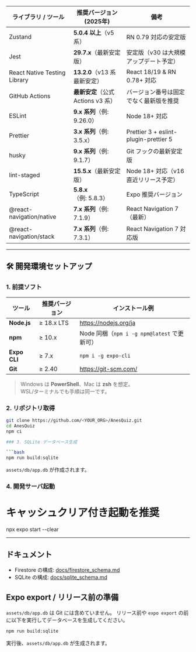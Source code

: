 | ライブラリ / ツール          | 推奨バージョン (2025年)            | 備考                                   |
| ---------------------------- | ---------------------------------- | -------------------------------------- |
| Zustand                      | **5.0.4 以上**（v5 系）            | RN 0.79 対応の安定版                   |
| Jest                         | **29.7.x**（最新安定版）           | 安定版（v30 は大規模アップデート予定） |
| React Native Testing Library | **13.2.0**（v13 系 最新安定）      | React 18/19 & RN 0.78+ 対応            |
| GitHub Actions               | **最新安定**（公式 Actions v3 系） | バージョン番号は固定でなく最新版を推奨 |
| ESLint                       | **9.x 系列**（例: 9.26.0）         | Node 18+ 対応                          |
| Prettier                     | **3.x 系列**（例: 3.5.x）          | Prettier 3 + eslint-plugin-prettier 5  |
| husky                        | **9.x 系列**（例: 9.1.7）          | Git フックの最新安定版                 |
| lint-staged                  | **15.5.x**（最新安定版）           | Node 18+ 対応（v16 直近リリース予定）  |
| TypeScript                   | **5.8.x**（例: 5.8.3）             | Expo 推奨バージョン                    |
| @react-navigation/native     | **7.x 系列**（例: 7.1.9）          | React Navigation 7（最新）             |
| @react-navigation/stack      | **7.x 系列**（例: 7.3.1）          | React Navigation 7 対応版              |

---

## 🛠️ 開発環境セットアップ

### 1. 前提ソフト

| ツール       | 推奨バージョン | インストール例                              |
| ------------ | -------------- | ------------------------------------------- |
| **Node.js**  | ≥ 18.x LTS     | <https://nodejs.org/ja>                     |
| **npm**      | ≥ 10.x         | Node 同梱（`npm i -g npm@latest` で更新可） |
| **Expo CLI** | ≥ 7.x          | `npm i -g expo-cli`                         |
| **Git**      | ≥ 2.40         | <https://git-scm.com/>                      |

> Windows は **PowerShell**、Mac は **zsh** を想定。  
> WSL/ターミナルでも手順は同一です。

### 2. リポジトリ取得

```bash
git clone https://github.com/<YOUR_ORG>/AnesQuiz.git
cd AnesQuiz
npm ci

### 3. SQLite データベース生成

```bash
npm run build:sqlite
```

`assets/db/app.db` が作成されます。

### 4. 開発サーバ起動

# キャッシュクリア付き起動を推奨

npx expo start --clear

---

## ドキュメント

- Firestore の構成: [docs/firestore_schema.md](docs/firestore_schema.md)
- SQLite の構成: [docs/sqlite_schema.md](docs/sqlite_schema.md)

## Expo export / リリース前の準備

`assets/db/app.db` は Git には含めていません。
リリース前や `expo export` の前に以下を実行してデータベースを生成してください。

```bash
npm run build:sqlite
```

実行後、`assets/db/app.db` が生成されます。
